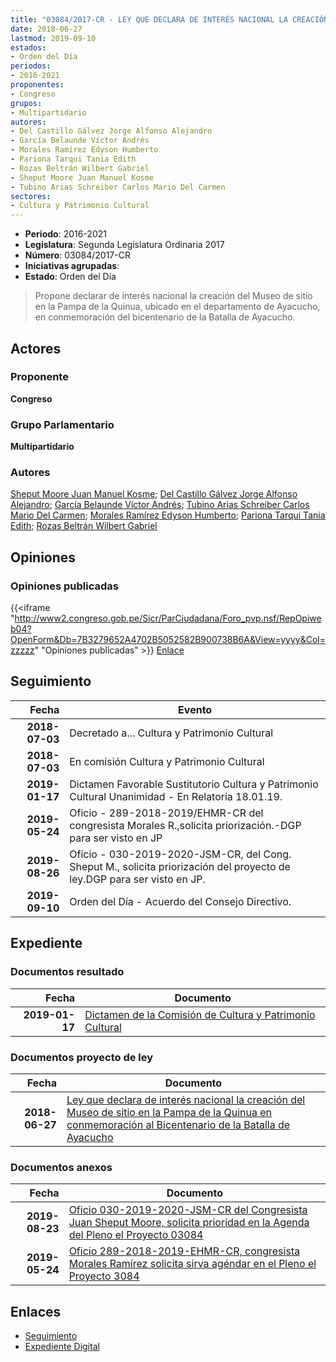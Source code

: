 ```yaml
---
title: "03084/2017-CR - LEY QUE DECLARA DE INTERÉS NACIONAL LA CREACIÓN DEL MUSEO DE SITIO EN LA PAMPA DE LA QUINUA EN CONMEMORACIÓN AL BICENTENARIO DE LA BATALLA DE AYACUCHO"
date: 2018-06-27
lastmod: 2019-09-10
estados:
- Orden del Día
periodos:
- 2016-2021
proponentes:
- Congreso
grupos:
- Multipartidario
autores:
- Del Castillo Gálvez Jorge Alfonso Alejandro
- García Belaunde Víctor Andrés
- Morales Ramírez Edyson Humberto
- Pariona Tarqui Tania Edith
- Rozas Beltrán Wilbert Gabriel
- Sheput Moore Juan Manuel Kosme
- Tubino Arias Schreiber Carlos Mario Del Carmen
sectores:
- Cultura y Patrimonio Cultural
---
```

- **Periodo**: 2016-2021
- **Legislatura**: Segunda Legislatura Ordinaria 2017
- **Número**: 03084/2017-CR
- **Iniciativas agrupadas**: 
- **Estado**: Orden del Día

> Propone declarar de interés nacional la creación del Museo de sitio en la Pampa de la Quinua, ubicado en el departamento de Ayacucho, en conmemoración del bicentenario de la Batalla de Ayacucho.


## Actores

### Proponente

**Congreso**

### Grupo Parlamentario

**Multipartidario**

### Autores

[Sheput Moore Juan Manuel Kosme](mailto:mailto:jsheput@congreso.gob.pe); [Del Castillo Gálvez Jorge Alfonso Alejandro](mailto:mailto:jdelcastillo@congreso.gob.pe); [García Belaunde Víctor Andrés](mailto:mailto:vgarciabelaunde@congreso.gob.pe); [Tubino Arias Schreiber Carlos Mario Del Carmen](mailto:mailto:ctubino@congreso.gob.pe); [Morales Ramírez Edyson Humberto](mailto:mailto:emorales@congreso.gob.pe); [Pariona Tarqui Tania Edith](mailto:mailto:tpariona@congreso.gob.pe); [Rozas Beltrán Wilbert Gabriel](mailto:mailto:wrozas@congreso.gob.pe)

## Opiniones

### Opiniones publicadas

{{<iframe "http://www2.congreso.gob.pe/Sicr/ParCiudadana/Foro_pvp.nsf/RepOpiweb04?OpenForm&Db=7B3279652A4702B5052582B900738B6A&View=yyyy&Col=zzzzz" "Opiniones publicadas" >}}
[Enlace](http://www2.congreso.gob.pe/Sicr/ParCiudadana/Foro_pvp.nsf/RepOpiweb04?OpenForm&Db=7B3279652A4702B5052582B900738B6A&View=yyyy&Col=zzzzz)


## Seguimiento

| Fecha | Evento |
|------:|--------|
| **2018-07-03** | Decretado a... Cultura y Patrimonio Cultural |
| **2018-07-03** | En comisión Cultura y Patrimonio Cultural |
| **2019-01-17** | Dictamen Favorable Sustitutorio Cultura y Patrimonio Cultural Unanimidad - En Relatoría 18.01.19. |
| **2019-05-24** | Oficio - 289-2018-2019/EHMR-CR del congresista Morales R.,solicita priorización.-DGP para ser visto en JP |
| **2019-08-26** | Oficio - 030-2019-2020-JSM-CR, del Cong. Sheput M., solicita priorización del proyecto de ley.DGP para ser visto en JP. |
| **2019-09-10** | Orden del Día - Acuerdo del Consejo Directivo. |

## Expediente

### Documentos resultado

| Fecha | Documento |
|------:|-----------|
| **2019-01-17** | [Dictamen de la Comisión de Cultura y Patrimonio Cultural](http://www.leyes.congreso.gob.pe/Documentos/2016_2021/Dictamenes/Proyectos_de_Ley/03084DC05MAY20190117.pdf) |

### Documentos proyecto de ley

| Fecha | Documento |
|------:|-----------|
| **2018-06-27** | [Ley que declara de interés nacional la creación del Museo de sitio en la Pampa de la Quinua en conmemoración al Bicentenario de la Batalla de Ayacucho](http://www.leyes.congreso.gob.pe/Documentos/2016_2021/Proyectos_de_Ley_y_de_Resoluciones_Legislativas/PL0308420180627.pdf) |

### Documentos anexos

| Fecha | Documento |
|------:|-----------|
| **2019-08-23** | [Oficio 030-2019-2020-JSM-CR del Congresista Juan Sheput Moore, solicita prioridad en la Agenda del Pleno el Proyecto 03084](http://www.leyes.congreso.gob.pe/Documentos/2016_2021/Oficios/Congresistas/OFICIO-030-2019-2020-JSM-CR.pdf) |
| **2019-05-24** | [Oficio 289-2018-2019-EHMR-CR, congresista Morales Ramírez solicita sirva agéndar en el Pleno el Proyecto 3084](http://www.leyes.congreso.gob.pe/Documentos/2016_2021/Oficios/Congresistas/OFICIO-289-2018-2019-EHMR-CR.pdf) |

## Enlaces

- [Seguimiento](http://www2.congreso.gob.pe/Sicr/TraDocEstProc/CLProLey2016.nsf/f7fff46988ca05b1052578e100829cc7/b4b42c539f7295bf052582b900792d58?OpenDocument)
- [Expediente Digital](http://www2.congreso.gob.pe/Sicr/TraDocEstProc/Expvirt_2011.nsf/visbusqptramdoc1621/03084?opendocument)

